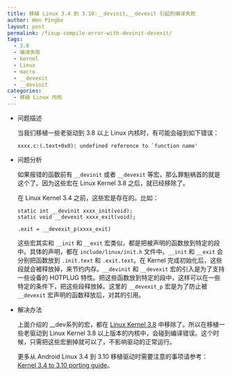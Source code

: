 ```yaml
---
title: 移植 Linux 3.4 到 3.10:__devinit,__devexit 引起的编译失败
author: Wen Pingbo
layout: post
permalink: /fixup-compile-error-with-devinit-devexit/
tags:
  - 3.8
  - 编译失败
  - kernel
  - Linux
  - macro
  - __devexit
  - __devinit
categories:
  - 移植 Linux 内核
---
```

  * 问题描述

    当我们移植一些老驱动到 3.8 以上 Linux 内核时，有可能会碰到如下错误：

        xxxx.c:(.text+0x0): undefined reference to `function name'


  * 问题分析

    如果报错的函数前有 `__devinit` 或者 `__devexit` 等宏，那么罪魁祸首的就是这个了。因为这些宏在 Linux Kernel 3.8 之后，就已经移除了。

    在 Linux Kernel 3.4 之前，这些宏是存在的。比如：

        static int __devinit xxxx_init(void);
        static void __devexit xxxx_exit(void);

        .exit = __devexit_p(xxxx_exit)


    这些宏其实和 `__init` 和 `__exit` 宏类似，都是把被声明的函数放到特定的段中。具体的声明，都在 `include/linux/init.h` 文件中。`__init` 和 `__exit` 会分别把函数放到 `.init.text` 和 `.exit.text`。在 Kernel 完成初始化后，这些段就会被释放掉，来节约内存。`__devinit` 和 `__devexit` 宏的引入是为了支持一些设备的 HOTPLUG 特性。把这些函数放到特定的段中，这样可以在一些特定的条件下，把这些段释放掉。这里的 `__devexit_p` 宏是为了防止被 `__devexit` 宏声明的函数释放后，对其的引用。

  * 解决办法

    上面介绍的 __dev系列的宏，都在 [Linux Kernel 3.8][1] 中移除了。所以在移植一些老驱动到 Linux Kernel 3.8 以上版本的内核中，会碰到编译错误。这个时候，只需把这些宏删掉就可以了，不影响驱动的正常运行。

    更多从 Android Linux 3.4 到 3.10 移植驱动时需要注意的事项请参考： [Kernel 3.4 to 3.10 porting guide][2]。




 [1]: https://git.kernel.org/cgit/linux/kernel/git/torvalds/linux.git/commit/?id=54b956b903607
 [2]: http://elinux.org/Kernel_3.4_to_3.10_porting_guide
